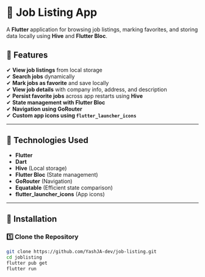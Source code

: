 # 🏢 Job Listing App

A **Flutter** application for browsing job listings, marking favorites, and storing data locally using **Hive** and **Flutter Bloc**.

## 📌 Features
✔ **View job listings** from local storage  
✔ **Search jobs** dynamically  
✔ **Mark jobs as favorite** and save locally  
✔ **View job details** with company info, address, and description  
✔ **Persist favorite jobs** across app restarts using **Hive**  
✔ **State management with Flutter Bloc**  
✔ **Navigation using GoRouter**  
✔ **Custom app icons using `flutter_launcher_icons`**  

---

## 🚀 Technologies Used
- **Flutter**
- **Dart**
- **Hive** (Local storage)
- **Flutter Bloc** (State management)
- **GoRouter** (Navigation)
- **Equatable** (Efficient state comparison)
- **flutter_launcher_icons** (App icons)

---

## 🔧 Installation
### 1️⃣ Clone the Repository  
```sh
git clone https://github.com/YashJA-dev/job-listing.git
cd joblisting
flutter pub get
flutter run
```
